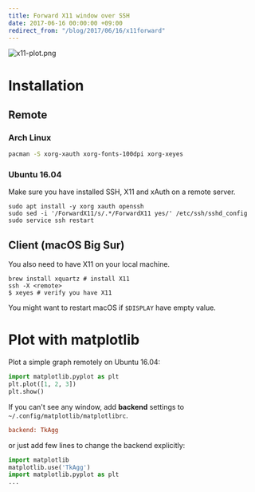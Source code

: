```yaml
---
title: Forward X11 window over SSH
date: 2017-06-16 00:00:00 +09:00
redirect_from: "/blog/2017/06/16/x11forward"
---
```


![x11-plot.png](/uploads/x11-plot.png)

# Installation

## Remote

### Arch Linux

```bash
pacman -S xorg-xauth xorg-fonts-100dpi xorg-xeyes
```

### Ubuntu 16.04

Make sure you have installed SSH, X11 and xAuth on a remote server.

```
sudo apt install -y xorg xauth openssh
sudo sed -i '/ForwardX11/s/.*/ForwardX11 yes/' /etc/ssh/sshd_config
sudo service ssh restart
```

## Client (macOS Big Sur)

You also need to have X11 on your local machine.

```
brew install xquartz # install X11
ssh -X <remote>
$ xeyes # verify you have X11
```

You might want to restart macOS if `$DISPLAY` have empty value.

# Plot with matplotlib

Plot a simple graph remotely on Ubuntu 16.04:

```python
import matplotlib.pyplot as plt
plt.plot([1, 2, 3])
plt.show()
```

If you can't see any window, add **backend** settings to `~/.config/matplotlib/matplotlibrc`.

```ini
backend: TkAgg
```

or just add few lines to change the backend explicitly:

```python
import matplotlib
matplotlib.use('TkAgg')
import matplotlib.pyplot as plt
...
```

